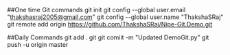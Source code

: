 ##One time Git commands
git init
git config --global user.email "thakshasraj2005@gmail.com"
git config --global user.name "ThakshaSRaj"
git remote add origin https://github.com/ThakshaSRaj/Nipe-Git.Demo.git

##Daily Commands
git add .
git git comiit -m "Updated DemoGit.py"
git push -u origin master